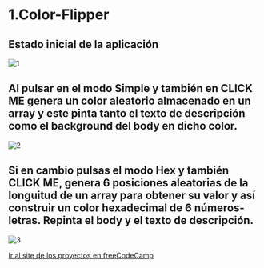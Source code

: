# 1.Color-Flipper

<h2>Estado inicial de la aplicación</h2>

![1](https://user-images.githubusercontent.com/39223652/211643589-1cfd25fe-8f8e-4606-8c1b-066f63d98515.png)

<h2>Al pulsar en el modo Simple y también en CLICK ME genera un color aleatorio almacenado en un array y este pinta tanto el texto de descripción como el background del body en dicho color.</h2>

![2](https://user-images.githubusercontent.com/39223652/211643850-4d5cec7d-7119-47a2-8799-07029132c88a.png)

<h2>Si en cambio pulsas el modo Hex y también CLICK ME, genera 6 posiciones aleatorias de la longuitud de un array para obtener su valor y así construir un color hexadecimal de 6 números-letras. Repinta el body y el texto de descripción. </h2>

![3](https://user-images.githubusercontent.com/39223652/211644266-d202ae13-922a-40de-a41a-40aa6b56edca.png)


<a href="https://www.freecodecamp.org/espanol/news/40-proyectos-de-javascript-para-principiantes-ideas-faciles-para-empezar-a-codificar-en-js/#c-mo-crear-un-cambiador-de-colores">
Ir al site de los proyectos en freeCodeCamp</a>
